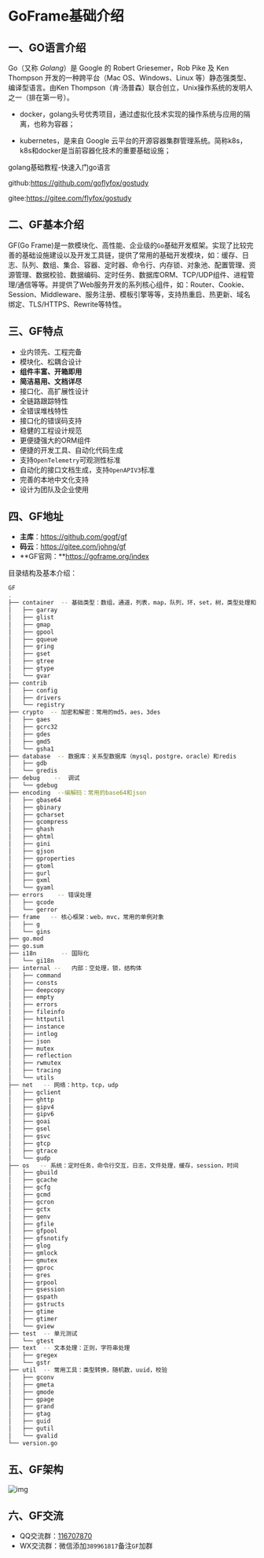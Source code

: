 # GoFrame基础介绍

## 一、GO语言介绍

Go（又称 *Golang*）是 Google 的 Robert Griesemer，Rob Pike 及 Ken Thompson 开发的一种跨平台（Mac OS、Windows、Linux 等）静态强类型、编译型语言。由Ken Thompson（肯·汤普森）联合创立，Unix操作系统的发明人之一（排在第一号）。

- docker，golang头号优秀项目，通过虚拟化技术实现的操作系统与应用的隔离，也称为容器；

- kubernetes，是来自 Google 云平台的开源容器集群管理系统。简称k8s，k8s和docker是当前容器化技术的重要基础设施；



golang基础教程-快速入门go语言

github:https://github.com/goflyfox/gostudy

gitee:https://gitee.com/flyfox/gostudy

## 二、GF基本介绍

GF(Go Frame)是一款模块化、高性能、企业级的`Go`基础开发框架。实现了比较完善的基础设施建设以及开发工具链，提供了常用的基础开发模块，如：缓存、日志、队列、数组、集合、容器、定时器、命令行、内存锁、对象池、配置管理、资源管理、数据校验、数据编码、定时任务、数据库ORM、TCP/UDP组件、进程管理/通信等等。并提供了Web服务开发的系列核心组件，如：Router、Cookie、Session、Middleware、服务注册、模板引擎等等，支持热重启、热更新、域名绑定、TLS/HTTPS、Rewrite等特性。

## 三、GF特点

- 业内领先、工程完备
- 模块化、松耦合设计
- **组件丰富、开箱即用**
- **简洁易用、文档详尽**
- 接口化、高扩展性设计
- 全链路跟踪特性
- 全错误堆栈特性
- 接口化的错误码支持
- 稳健的工程设计规范
- 更便捷强大的ORM组件
- 便捷的开发工具、自动化代码生成
- 支持`OpenTelemetry`可观测性标准
- 自动化的接口文档生成，支持`OpenAPIV3`标准
- 完善的本地中文化支持
- 设计为团队及企业使用

## 四、GF地址

- **主库**：https://github.com/gogf/gf
- **码云**：https://gitee.com/johng/gf
- **GF官网：**https://goframe.org/index

目录结构及基本介绍：

```bash
GF
.
├── container  -- 基础类型：数组，通道，列表，map，队列，环，set，树，类型处理和转换
│   ├── garray
│   ├── glist
│   ├── gmap
│   ├── gpool
│   ├── gqueue
│   ├── gring
│   ├── gset
│   ├── gtree
│   ├── gtype
│   └── gvar
├── contrib
│   ├── config
│   ├── drivers
│   └── registry
├── crypto  -- 加密和解密：常用的md5，aes，3des
│   ├── gaes
│   ├── gcrc32
│   ├── gdes
│   ├── gmd5
│   └── gsha1
├── database  -- 数据库：关系型数据库（mysql，postgre，oracle）和redis
│   ├── gdb
│   └── gredis
├── debug    --  调试
│   └── gdebug
├── encoding  --编解码：常用的base64和json
│   ├── gbase64
│   ├── gbinary
│   ├── gcharset
│   ├── gcompress
│   ├── ghash
│   ├── ghtml
│   ├── gini
│   ├── gjson
│   ├── gproperties
│   ├── gtoml
│   ├── gurl
│   ├── gxml
│   └── gyaml
├── errors    -- 错误处理
│   ├── gcode
│   └── gerror
├── frame   -- 核心框架：web，mvc，常用的单例对象
│   ├── g
│   └── gins
├── go.mod
├── go.sum
├── i18n       -- 国际化
│   └── gi18n
├── internal --   内部：空处理，锁，结构体
│   ├── command
│   ├── consts
│   ├── deepcopy
│   ├── empty
│   ├── errors
│   ├── fileinfo
│   ├── httputil
│   ├── instance
│   ├── intlog
│   ├── json
│   ├── mutex
│   ├── reflection
│   ├── rwmutex
│   ├── tracing
│   └── utils
├── net   -- 网络：http，tcp，udp
│   ├── gclient
│   ├── ghttp
│   ├── gipv4
│   ├── gipv6
│   ├── goai
│   ├── gsel
│   ├── gsvc
│   ├── gtcp
│   ├── gtrace
│   └── gudp
├── os   -- 系统：定时任务，命令行交互，日志，文件处理，缓存，session，时间
│   ├── gbuild
│   ├── gcache
│   ├── gcfg
│   ├── gcmd
│   ├── gcron
│   ├── gctx
│   ├── genv
│   ├── gfile
│   ├── gfpool
│   ├── gfsnotify
│   ├── glog
│   ├── gmlock
│   ├── gmutex
│   ├── gproc
│   ├── gres
│   ├── grpool
│   ├── gsession
│   ├── gspath
│   ├── gstructs
│   ├── gtime
│   ├── gtimer
│   └── gview
├── test  -- 单元测试
│   └── gtest
├── text  -- 文本处理：正则，字符串处理
│   ├── gregex
│   └── gstr
├── util  -- 常用工具：类型转换，随机数，uuid，校验
│   ├── gconv
│   ├── gmeta
│   ├── gmode
│   ├── gpage
│   ├── grand
│   ├── gtag
│   ├── guid
│   ├── gutil
│   └── gvalid
└── version.go
```

## 五、GF架构

![img](01.goframe介绍.assets/arch.png)

## 六、GF交流

- QQ交流群：[116707870](https://shang.qq.com/wpa/qunwpa?idkey=195f91eceeb5d7fa76009b7cd5a4641f70bf4897b7f5a520635eb26ff17adfe7)
- WX交流群：微信添加`389961817`备注`GF`加群